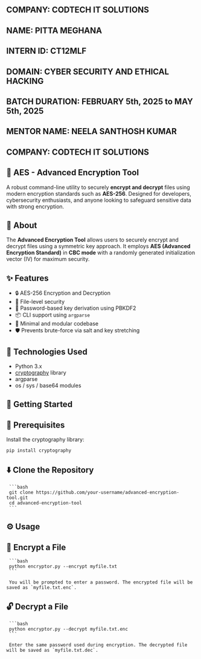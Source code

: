 ## COMPANY: CODTECH IT SOLUTIONS
## NAME: PITTA MEGHANA
## INTERN ID: CT12MLF
## DOMAIN: CYBER SECURITY AND ETHICAL HACKING
## BATCH DURATION: FEBRUARY 5th, 2025 to MAY 5th, 2025
## MENTOR NAME: NEELA SANTHOSH KUMAR
## COMPANY: CODTECH IT SOLUTIONS


 ## 🔐 AES - Advanced Encryption Tool

  A robust command-line utility to securely **encrypt and decrypt** files using modern encryption standards such as **AES-256**. Designed for developers, cybersecurity enthusiasts, and anyone looking to safeguard sensitive data with strong encryption.

## 📖 About

  The **Advanced Encryption Tool** allows users to securely encrypt and decrypt files using a symmetric key approach. It employs **AES (Advanced Encryption Standard)** in **CBC mode** with a randomly generated initialization vector (IV) for maximum security.
  
## ✨ Features

  - 🔒 AES-256 Encryption and Decryption
  - 📁 File-level security
  - 🔑 Password-based key derivation using PBKDF2
  - 📦 CLI support using `argparse`
  - 📜 Minimal and modular codebase
  - 🛡 Prevents brute-force via salt and key stretching

 ## 🧰 Technologies Used

  - Python 3.x
  - [cryptography](https://cryptography.io/en/latest/) library
  - argparse
  - os / sys / base64 modules

## 🚀 Getting Started

  ## 🔧 Prerequisites

   Install the cryptography library:
   
   ```bash
   pip install cryptography
   ````

 ## ⬇️ Clone the Repository

     ```bash
     git clone https://github.com/your-username/advanced-encryption-tool.git
     cd advanced-encryption-tool
     ```

## ⚙️ Usage

  ##  🔐 Encrypt a File
 
     ```bash
     python encryptor.py --encrypt myfile.txt
     ```
     
     You will be prompted to enter a password. The encrypted file will be saved as `myfile.txt.enc`.

   ## 🔓 Decrypt a File

     ```bash
     python encryptor.py --decrypt myfile.txt.enc
     ```
     
     Enter the same password used during encryption. The decrypted file will be saved as `myfile.txt.dec`.


